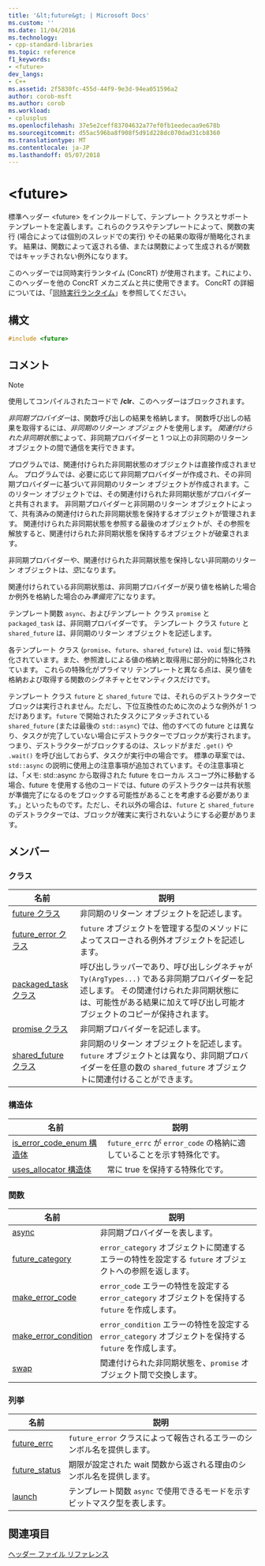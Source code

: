 ```yaml
---
title: '&lt;future&gt; | Microsoft Docs'
ms.custom: ''
ms.date: 11/04/2016
ms.technology:
- cpp-standard-libraries
ms.topic: reference
f1_keywords:
- <future>
dev_langs:
- C++
ms.assetid: 2f5830fc-455d-44f9-9e3d-94ea051596a2
author: corob-msft
ms.author: corob
ms.workload:
- cplusplus
ms.openlocfilehash: 37e5e2ceff83704632a77ef0fb1eedecaa9e678b
ms.sourcegitcommit: d55ac596ba8f908f5d91d228dc070dad31cb8360
ms.translationtype: MT
ms.contentlocale: ja-JP
ms.lasthandoff: 05/07/2018
---
```

# <a name="ltfuturegt"></a>&lt;future&gt;

標準ヘッダー \<future> をインクルードして、テンプレート クラスとサポート テンプレートを定義します。これらのクラスやテンプレートによって、関数の実行 (場合によっては個別のスレッドでの実行) やその結果の取得が簡略化されます。 結果は、関数によって返される値、または関数によって生成されるが関数ではキャッチされない例外になります。

このヘッダーでは同時実行ランタイム (ConcRT) が使用されます。これにより、このヘッダーを他の ConcRT メカニズムと共に使用できます。 ConcRT の詳細については、「[同時実行ランタイム](../parallel/concrt/concurrency-runtime.md)」を参照してください。

## <a name="syntax"></a>構文

```cpp
#include <future>
```

## <a name="remarks"></a>コメント

> [!NOTE]
> 使用してコンパイルされたコードで **/clr**、このヘッダーはブロックされます。

*非同期プロバイダー*は、関数呼び出しの結果を格納します。 関数呼び出しの結果を取得するには、*非同期のリターン オブジェクト*を使用します。 *関連付けられた非同期状態*によって、非同期プロバイダーと 1 つ以上の非同期のリターン オブジェクトの間で通信を実行できます。

プログラムでは、関連付けられた非同期状態のオブジェクトは直接作成されません。 プログラムでは、必要に応じて非同期プロバイダーが作成され、その非同期プロバイダーに基づいて非同期のリターン オブジェクトが作成されます。このリターン オブジェクトでは、その関連付けられた非同期状態がプロバイダーと共有されます。 非同期プロバイダーと非同期のリターン オブジェクトによって、共有済みの関連付けられた非同期状態を保持するオブジェクトが管理されます。 関連付けられた非同期状態を参照する最後のオブジェクトが、その参照を解放すると、関連付けられた非同期状態を保持するオブジェクトが破棄されます。

非同期プロバイダーや、関連付けられた非同期状態を保持しない非同期のリターン オブジェクトは、*空*になります。

関連付けられている非同期状態は、非同期プロバイダーが戻り値を格納した場合か例外を格納した場合のみ*準備完了*になります。

テンプレート関数 `async`、およびテンプレート クラス `promise` と `packaged_task` は、非同期プロバイダーです。 テンプレート クラス `future` と `shared_future` は、非同期のリターン オブジェクトを記述します。

各テンプレート クラス (`promise`、`future`、`shared_future`) は、`void` 型に特殊化されています。また、参照渡しによる値の格納と取得用に部分的に特殊化されています。 これらの特殊化がプライマリ テンプレートと異なる点は、戻り値を格納および取得する関数のシグネチャとセマンティクスだけです。

テンプレート クラス `future` と `shared_future` では、それらのデストラクターでブロックは実行されません。ただし、下位互換性のために次のような例外が 1 つだけあります。`future` で開始されたタスクにアタッチされている `shared_future` (または最後の `std::async`) では、他のすべての future とは異なり、タスクが完了していない場合にデストラクターでブロックが実行されます。つまり、デストラクターがブロックするのは、スレッドがまだ `.get()` や `.wait()` を呼び出しておらず、タスクが実行中の場合です。 標準の草案では、`std::async` の説明に使用上の注意事項が追加されています。その注意事項とは、「メモ: std::async から取得された future をローカル スコープ外に移動する場合、future を使用する他のコードでは、future のデストラクターは共有状態が準備完了になるのをブロックする可能性があることを考慮する必要があります。」といったものです。ただし、それ以外の場合は、`future` と `shared_future` のデストラクターでは、ブロックが確実に実行されないようにする必要があります。

## <a name="members"></a>メンバー

### <a name="classes"></a>クラス

|名前|説明|
|----------|-----------------|
|[future クラス](../standard-library/future-class.md)|非同期のリターン オブジェクトを記述します。|
|[future_error クラス](../standard-library/future-error-class.md)|`future` オブジェクトを管理する型のメソッドによってスローされる例外オブジェクトを記述します。|
|[packaged_task クラス](../standard-library/packaged-task-class.md)|呼び出しラッパーであり、呼び出しシグネチャが `Ty(ArgTypes...)` である非同期プロバイダーを記述します。 その関連付けられた非同期状態には、可能性がある結果に加えて呼び出し可能オブジェクトのコピーが保持されます。|
|[promise クラス](../standard-library/promise-class.md)|非同期プロバイダーを記述します。|
|[shared_future クラス](../standard-library/shared-future-class.md)|非同期のリターン オブジェクトを記述します。 `future` オブジェクトとは異なり、非同期プロバイダーを任意の数の `shared_future` オブジェクトに関連付けることができます。|

### <a name="structures"></a>構造体

|名前|説明|
|----------|-----------------|
|[is_error_code_enum 構造体](../standard-library/is-error-code-enum-structure.md)|`future_errc` が `error_code` の格納に適していることを示す特殊化です。|
|[uses_allocator 構造体](../standard-library/uses-allocator-structure.md)|常に true を保持する特殊化です。|

### <a name="functions"></a>関数

|名前|説明|
|----------|-----------------|
|[async](../standard-library/future-functions.md#async)|非同期プロバイダーを表します。|
|[future_category](../standard-library/future-functions.md#future_category)|`error_category` オブジェクトに関連するエラーの特性を設定する `future` オブジェクトへの参照を返します。|
|[make_error_code](../standard-library/future-functions.md#make_error_code)|`error_code` エラーの特性を設定する `error_category` オブジェクトを保持する `future` を作成します。|
|[make_error_condition](../standard-library/future-functions.md#make_error_condition)|`error_condition` エラーの特性を設定する `error_category` オブジェクトを保持する `future` を作成します。|
|[swap](../standard-library/future-functions.md#swap)|関連付けられた非同期状態を、`promise` オブジェクト間で交換します。|

### <a name="enumerations"></a>列挙

|名前|説明|
|----------|-----------------|
|[future_errc](../standard-library/future-enums.md#future_errc)|`future_error` クラスによって報告されるエラーのシンボル名を提供します。|
|[future_status](../standard-library/future-enums.md#future_status)|期限が設定された wait 関数から返される理由のシンボル名を提供します。|
|[launch](../standard-library/future-enums.md#launch)|テンプレート関数 `async` で使用できるモードを示すビットマスク型を表します。|

## <a name="see-also"></a>関連項目

[ヘッダー ファイル リファレンス](../standard-library/cpp-standard-library-header-files.md)<br/>
